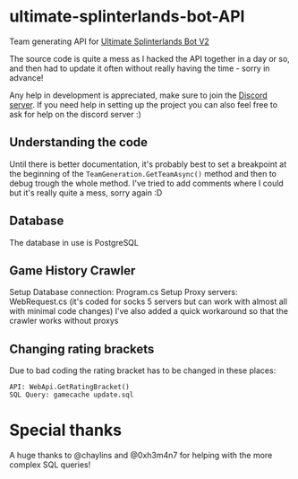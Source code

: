 # ultimate-splinterlands-bot-API
Team generating API for [Ultimate Splinterlands Bot V2](https://github.com/PCJones/Ultimate-Splinterlands-Bot-V2)

The source code is quite a mess as I hacked the API together in a day or so, and then had to update it often without really having the time - sorry in advance!

Any help in development is appreciated, make sure to join the [Discord server](https://discord.gg/hwSr7KNGs9).
If you need help in setting up the project you can also feel free to ask for help on the discord server :)

## Understanding the code
Until there is better documentation, it's probably best to set a breakpoint at the beginning of the `TeamGeneration.GetTeamAsync()` method and then to debug trough the whole method.
I've tried to add comments where I could but it's really quite a mess, sorry again :D

## Database
The database in use is PostgreSQL

## Game History Crawler
Setup Database connection: Program.cs
Setup Proxy servers: WebRequest.cs (it's coded for socks 5 servers but can work with almost all with minimal code changes)
I've also added a quick workaround so that the crawler works without proxys

## Changing rating brackets
Due to bad coding the rating bracket has to be changed in these places:
```
API: WebApi.GetRatingBracket()
SQL Query: gamecache update.sql
```


# Special thanks
A huge thanks to @chaylins and @0xh3m4n7 for helping with the more complex SQL queries!
